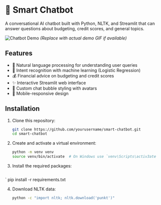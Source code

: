 # 🤖 Smart Chatbot

A conversational AI chatbot built with Python, NLTK, and Streamlit that can answer questions about budgeting, credit scores, and general topics.

![Chatbot Demo](demo.gif) *(Replace with actual demo GIF if available)*

## Features

- 💬 Natural language processing for understanding user queries
- 🎯 Intent recognition with machine learning (Logistic Regression)
- 💰 Financial advice on budgeting and credit scores
- ✨ Interactive Streamlit web interface
- 🎨 Custom chat bubble styling with avatars
- 📱 Mobile-responsive design

## Installation

1. Clone this repository:
   ```bash
   git clone https://github.com/yourusername/smart-chatbot.git
   cd smart-chatbot

2. Create and activate a virtual environment:
   ```bash
   python -m venv venv
   source venv/bin/activate  # On Windows use `venv\Scripts\activ3ate

3. Install the required packages:
   ```bash
`  pip install -r requirements.txt

4. Download NLTK data:
   ```bash
   python -c "import nltk; nltk.download('punkt')"




